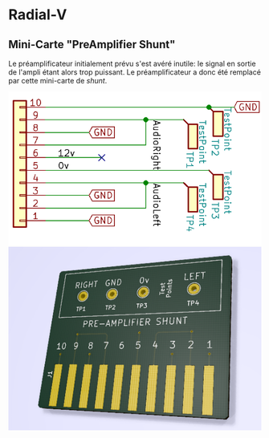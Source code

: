 # Radial-V

## Mini-Carte "PreAmplifier Shunt"

Le préamplificateur initialement prévu s'est avéré inutile: le signal en sortie de l'ampli étant alors trop puissant. Le préamplificateur a donc été remplacé par cette mini-carte de *shunt*.

![Radial-V Shematic Shunt](Radial-V%20Shematic%20Shunt.png)
![Radial-V PreAmplifier Shunt](Radial-V%20PreAmplifier%20Shunt.png)